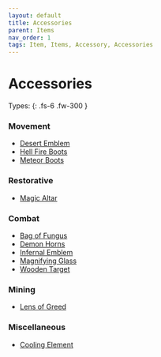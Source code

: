 ```yaml
---
layout: default
title: Accessories
parent: Items
nav_order: 1
tags: Item, Items, Accessory, Accessories
---
```


# Accessories

Types:
{: .fs-6 .fw-300 }

### Movement
- [Desert Emblem](https://koekmeneer.github.io/SupernovaMod/docs/items/accessories/desert_emblem)
- [Hell Fire Boots](https://koekmeneer.github.io/SupernovaMod/docs/items/accessories/hell_fire_boots)
- [Meteor Boots](https://koekmeneer.github.io/SupernovaMod/docs/items/accessories/meteor_boots)


### Restorative
- [Magic Altar](https://koekmeneer.github.io/SupernovaMod/docs/items/accessories/magic_altar)


### Combat
- [Bag of Fungus](https://koekmeneer.github.io/SupernovaMod/docs/items/accessories/bag_of_fungus)
- [Demon Horns](https://koekmeneer.github.io/SupernovaMod/docs/items/accessories/demon_horns)
- [Infernal Emblem](https://koekmeneer.github.io/SupernovaMod/docs/items/accessories/infernal_emblem)
- [Magnifying Glass](https://koekmeneer.github.io/SupernovaMod/docs/items/accessories/magnifying_glass)
- [Wooden Target](https://koekmeneer.github.io/SupernovaMod/docs/items/accessories/wooden_target)


### Mining
- [Lens of Greed](https://koekmeneer.github.io/SupernovaMod/docs/items/accessories/lens_of_greed)


### Miscellaneous
- [Cooling Element](https://koekmeneer.github.io/SupernovaMod/docs/items/accessories/cooling_element)